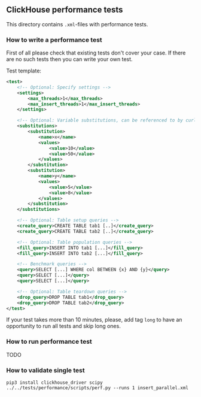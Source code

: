 ## ClickHouse performance tests

This directory contains `.xml`-files with performance tests.

### How to write a performance test

First of all please check that existing tests don't cover your case. If there are no such tests then you can write your own test.

Test template:

``` xml
<test>
    <!-- Optional: Specify settings -->
    <settings>
        <max_threads>1</max_threads>
        <max_insert_threads>1</max_insert_threads>
    </settings>

    <!-- Optional: Variable substitutions, can be referenced to by curly brackets {} and used in any queries -->
    <substitutions>
        <substitution>
            <name>x</name>
            <values>
                <value>10</value>
                <value>50</value>
            </values>
        </substitution>
        <substitution>
            <name>y</name>
            <values>
                <value>5</value>
                <value>8</value>
            </values>
        </substitution>
    </substitutions>

    <!-- Optional: Table setup queries -->
    <create_query>CREATE TABLE tab1 [..]</create_query>
    <create_query>CREATE TABLE tab2 [..]</create_query>

    <!-- Optional: Table population queries -->
    <fill_query>INSERT INTO tab1 [...]</fill_query>
    <fill_query>INSERT INTO tab2 [...]</fill_query>

    <!-- Benchmark queries -->
    <query>SELECT [...] WHERE col BETWEEN {x} AND {y}</query>
    <query>SELECT [...]</query>
    <query>SELECT [...]</query>

    <!-- Optional: Table teardown queries -->
    <drop_query>DROP TABLE tab1</drop_query>
    <drop_query>DROP TABLE tab2</drop_query>
</test>
```

If your test takes more than 10 minutes, please, add tag `long` to have an opportunity to run all tests and skip long ones.

### How to run performance test

TODO

### How to validate single test

```
pip3 install clickhouse_driver scipy
../../tests/performance/scripts/perf.py --runs 1 insert_parallel.xml
```
